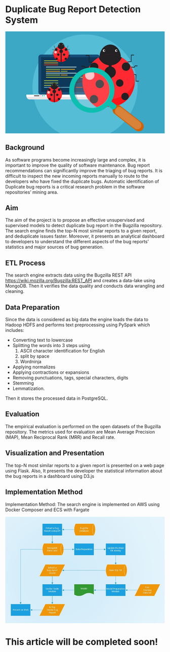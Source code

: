 # Duplicate Bug Report Detection System

![Image of Bug](/image/BR1.png)

## Background
As software programs become increasingly large and complex, it is important to improve the quality of software maintenance. Bug report recommendations can significantly improve the triaging of bug reports. It is difficult to inspect the new incoming reports manually to route to the developers who have fixed the duplicate bugs. Automatic identification of Duplicate bug reports is a critical research problem in the software repositories’ mining area.

## Aim
The aim of the project is to propose an effective unsupervised and supervised models to detect duplicate bug report in the Bugzilla repository. The search engine finds the top-N most similar reports to a given report, and deduplicate issues faster. Moreover, it presents an analytical dashboard to developers to understand the different aspects of the bug reports’ statistics and major sources of bug generation.

## ETL Process
The search engine extracts data using the Bugzilla REST API https://wiki.mozilla.org/Bugzilla:REST_API and creates a data-lake using MongoDB. Then it verifies the data quality and conducts data wrangling and cleaning. 

## Data Preparation
Since the data is considered as big data the engine loads the data to Hadoop HDFS and performs text preprocessing using PySpark which includes: 
- Converting text to lowercase
- Splitting the words into 3 steps using 
  1. ASCII character identification for English 
  2. split by space  
  3. Wordninja
- Applying normalizes
- Applying contractions or expansions
- Removing punctuations, tags, special characters, digits
- Stemming
- Lemmatization. 

Then it stores the processed data in PostgreSQL. 

## Evaluation
The empirical evaluation is performed on the open datasets of the Bugzilla repository. The metrics used for evaluation are Mean Average Precision (MAP), Mean Reciprocal Rank (MRR) and Recall rate. 

## Visualization and Presentation
The top-N most similar reports to a given report is presented on a web page using Flask. Also, It presents the developer the statistical information about the bug reports in a dashboard using D3.js

## Implementation Method
Implementation Method: The search engine is implemented on AWS using Docker Composer and ECS with Fargate

![Image of Application Process](/image/ApplicationStructure.jpg)


# This article will be completed soon!

